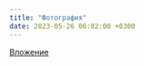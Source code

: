 ```yaml
---
title: "Фотография"
date: 2023-05-26 06:02:00 +0300
---
```



[Вложение](https://vk.com/photo41076938_457249335)
